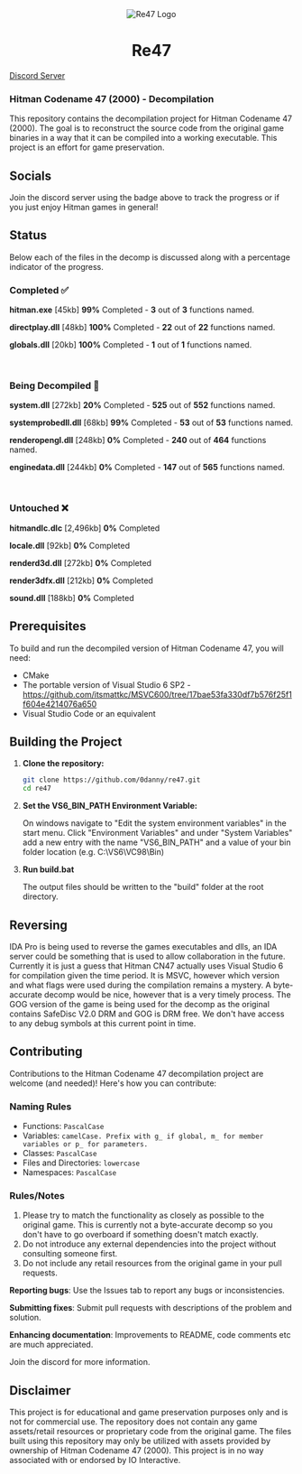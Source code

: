 <div align="center">
	<img src="https://github.com/user-attachments/assets/6caa9e4a-cc1c-4eb9-880c-17c982627205" alt="Re47 Logo">
</div>

<div align="center">
  <h1>Re47</h1>
</div>

[Discord Server](https://discord.gg/bcaWWF9Tb5)

### Hitman Codename 47 (2000) - Decompilation

This repository contains the decompilation project for Hitman Codename 47 (2000). The goal is to reconstruct the source code from the original game binaries in a way that it can be compiled into a working executable. This project is an effort for game preservation.

## Socials

Join the discord server using the badge above to track the progress or if you just enjoy Hitman games in general!

## Status

Below each of the files in the decomp is discussed along with a percentage indicator of the progress.

### Completed ✅

**hitman.exe** [45kb]
**99%** Completed - **3** out of **3** functions named.

**directplay.dll** [48kb]
**100%** Completed - **22** out of **22** functions named.

**globals.dll** [20kb]
**100%** Completed - **1** out of **1** functions named.

<br>

### Being Decompiled 📝

**system.dll** [272kb]
**20%** Completed - **525** out of **552** functions named.

**systemprobedll.dll** [68kb]
**99%** Completed - **53** out of **53** functions named.

**renderopengl.dll** [248kb]
**0%** Completed - **240** out of **464** functions named.

**enginedata.dll** [244kb]
**0%** Completed - **147** out of **565** functions named.

<br>

### Untouched ❌

**hitmandlc.dlc** [2,496kb]
**0%** Completed

**locale.dll** [92kb]
**0%** Completed

**renderd3d.dll** [272kb]
**0%** Completed

**render3dfx.dll** [212kb]
**0%** Completed

**sound.dll** [188kb]
**0%** Completed

## Prerequisites

To build and run the decompiled version of Hitman Codename 47, you will need:

-   CMake
-   The portable version of Visual Studio 6 SP2 - https://github.com/itsmattkc/MSVC600/tree/17bae53fa330df7b576f25f1f604e4214076a650
-   Visual Studio Code or an equivalent

## Building the Project

1. **Clone the repository:**
    ```bash
    git clone https://github.com/0danny/re47.git
    cd re47
    ```
2. **Set the VS6_BIN_PATH Environment Variable:**

    On windows navigate to "Edit the system environment variables" in the start menu. Click "Environment Variables" and under "System Variables" add a new entry with the name "VS6_BIN_PATH" and a value of your bin folder location (e.g. C:\VS6\VC98\Bin)

3. **Run build.bat**

    The output files should be written to the "build" folder at the root directory.

## Reversing

IDA Pro is being used to reverse the games executables and dlls, an IDA server could be something that is used to allow collaboration in the future. Currently it is just a guess that Hitman CN47 actually uses Visual Studio 6 for compilation given the time period.
It is MSVC, however which version and what flags were used during the compilation remains a mystery. A byte-accurate decomp would be nice, however that is a very timely process. The GOG version of the game is being used for the decomp as the original
contains SafeDisc V2.0 DRM and GOG is DRM free. We don't have access to any debug symbols at this current point in time.

## Contributing

Contributions to the Hitman Codename 47 decompilation project are welcome (and needed)! Here's how you can contribute:

### Naming Rules

-   Functions: `PascalCase`
-   Variables: `camelCase. Prefix with g_ if global, m_ for member variables or p_ for parameters.`
-   Classes: `PascalCase`
-   Files and Directories: `lowercase`
-   Namespaces: `PascalCase`

### Rules/Notes

1. Please try to match the functionality as closely as possible to the original game. This is currently not a byte-accurate decomp so you don't have to go overboard if something doesn't match exactly.
2. Do not introduce any external dependencies into the project without consulting someone first.
3. Do not include any retail resources from the original game in your pull requests.

**Reporting bugs**: Use the Issues tab to report any bugs or inconsistencies.

**Submitting fixes**: Submit pull requests with descriptions of the problem and solution.

**Enhancing documentation**: Improvements to README, code comments etc are much appreciated.

Join the discord for more information.

## Disclaimer

This project is for educational and game preservation purposes only and is not for commercial use. The repository does not contain any game assets/retail resources or proprietary code from the original game. The files built using this repository may only be utilized with assets provided by ownership of Hitman Codename 47 (2000). This project is in no way associated with or endorsed by IO Interactive.
